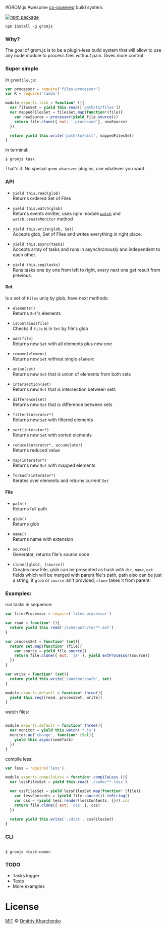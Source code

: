 #GROM.js
Awesome [co-powered](https://www.npmjs.com/package/co) build system.

[![npm package][npm-ver-link]][releases]

```
npm install -g gromjs
```

### Why?

The goal of grom.js is to be a plugin-less build system that will allow to use any node module to process files without pain. Gives more control

### Super simple

In `gromfile.js`:

```js
var processor = require('files-processor')
var R = require('ramda')

module.exports.task = function* (){
  var filesSet = yield this.read(['path/to/files'])
  var mappedFilesSet = filesSet.map(function*(file){
    var newSource = processor(yield file.source())
    return file.clone({ ext: '.processed'}, newSource)
  })

  return yield this.write('path/to/dist', mappedFilesSet)
}
```

In terminal:

```
$ gromjs task
```

That's it. No special `grom-whatever` plugins, use whatever you want.

### API

+ `yield this.read(glob)` <br />
    Returns ordered Set of Files

+ `yield this.watch(glob)` <br />
  Returns events emitter, uses npm module [`watch`](https://www.npmjs.com/package/watch) and `watch.createMonitor` method


+ `yield this.write(glob, Set)` <br />
  Accepts glob, Set of Files and writes everything in right place.


+ `yield this.async(tasks)` <br />
  Accepts array of tasks and runs in asynchronously and independent to each other.


+ `yield this.seq(tasks)` <br />
  Runs tasks one by one from left to right, every next one get result from previous.

#### Set
  Is a set of `Files` uniq by glob, have next methods:

  + `elements()` <br/>
    Returns `Set`'s elements

  + `isContains(file)` <br/>
    Checks if `file` is in `Set` by file's glob

  + `add(file)` <br/>
    Returns new `Set` with all elements plus new one

  + `remove(element)` <br/>
    Returns new `Set` without single `element`

  + `union(set)` <br/>
    Returns new `Set` that is union of elements from both sets

  + `intersection(set)` <br/>
    Returns new `Set` that is intersection between sets

  + `difference(set)` <br/>
    Returns new `Set` that is difference between sets

  + `filter(interator*)` <br/>
    Returns new `Set` with filtered elements

  + `sort(interator*)` <br/>
    Returns new `Set` with sorted elements

  + `reduce(interator*, accumulator)` <br/>
    Returns reduced value

  + `map(interator*)` <br/>
    Returns new `Set` with mapped elements

  + `forEach(interator*)` <br/>
    Iterates over elements and returns current `Set`


#### File

+ `path()` <br />
  Returns full path

+ `glob()` <br />
  Returns glob

+ `name()` <br />
  Returns name with extension

+ `source()` <br />
  Generator, returns file's source code

+ `clone([glob], [source])` <br />
  Creates new File, glob can be presented as hash with `dir`, `name`, `ext` fields which will be merged with parent file's path,
  path also can be just a string, if `glob` or `source` isn't provided, `clone` takes it from parent.


### Examples:

run tasks in sequence:
```js
var filesProcessor = require('files-processor')

var read = function* (){
  return yield this.read('/some/path/to/**.ext')
}

var processSet = function* (set){
  return set.map(function* (file){
    var source = yield file.source()
    return file.clone({ ext: 'js' }, yield extProcessor(source))
  })
}

var write = function* (set){
  return yield this.write('/another/path', set)
}

module.exports.default = function* three(){
  yield this.seq([read, processSet, write])
}

```

watch files:
```js

module.exports.default = function* three(){
  var monitor = yield this.watch('*.js')
  monitor.on('change', function* (Set){
    yield this.async(someTask)
  })
}

```


compile less:

```js
var less = require('less')

module.exports.compileLess = function* compileLess (){
  var lessFilesSet = yield this.read('./code/**.less')

  var cssFilesSet = yield lessFilesSet.map(function* (file){
    var lessContents = (yield file.source()).toString()
    var css = (yield less.render(lessContents, {})).css
    return file.clone({ ext: 'css' }, css)
  })

  return yield this.write('./dist', cssFilesSet)
}

```

### CLI

```

$ gromjs <task-name>

```


### TODO
* Tasks logger
* Tests
* More examples


# License

[MIT][mit] © [Dmitriy Kharchenko][author]


[mit]:          http://opensource.org/licenses/MIT
[author]:       http://github.com/aki-russia
[releases]:     https://github.com/aki-russia/gromjs/releases
[npm-pkg-link]: https://www.npmjs.org/package/gromjs
[npm-ver-link]: https://img.shields.io/npm/v/gromjs.svg?style=flat-square
